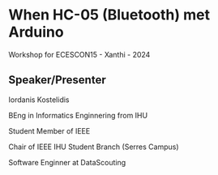 # When HC-05 (Bluetooth) met Arduino
Workshop for ECESCON15 - Xanthi - 2024

## Speaker/Presenter
Iordanis Kostelidis

BEng in Informatics Enginnering from IHU

Student Member of IEEE

Chair of IEEE IHU Student Branch (Serres Campus)

Software Enginner at DataScouting

